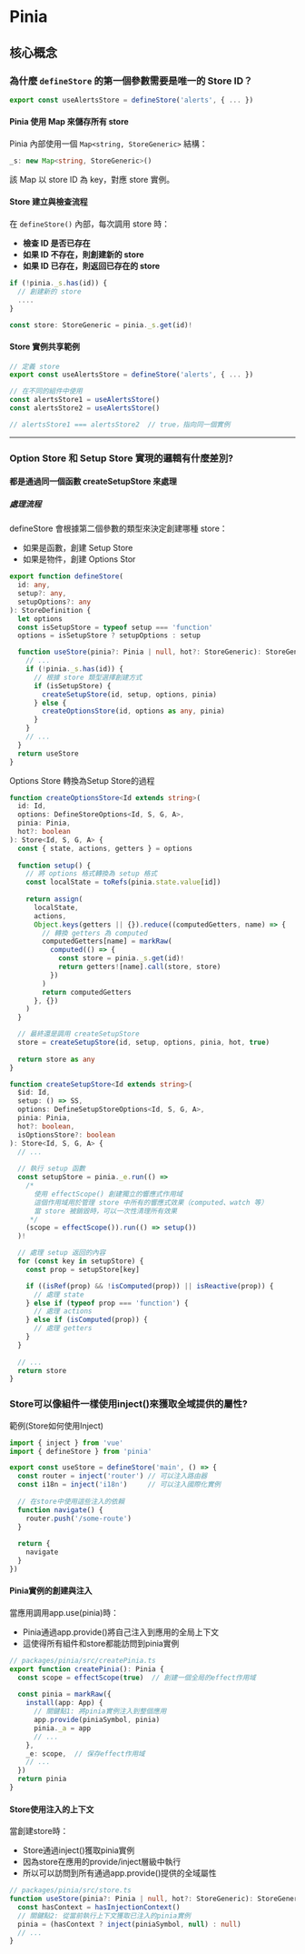 # Pinia

## 核心概念
### 為什麼 `defineStore` 的第一個參數需要是唯一的 Store ID？

```ts
export const useAlertsStore = defineStore('alerts', { ... })
```
#### Pinia 使用 Map 來儲存所有 store  
Pinia 內部使用一個 `Map<string, StoreGeneric>` 結構：
```ts
_s: new Map<string, StoreGeneric>()
```
該 Map 以 store ID 為 key，對應 store 實例。

#### Store 建立與檢查流程  
在 `defineStore()` 內部，每次調用 store 時：
- **檢查 ID 是否已存在**
- **如果 ID 不存在，則創建新的 store**
- **如果 ID 已存在，則返回已存在的 store**
  
```ts
if (!pinia._s.has(id)) {
  // 創建新的 store
  ....
}

const store: StoreGeneric = pinia._s.get(id)!
```

#### Store 實例共享範例  
```ts
// 定義 store
export const useAlertsStore = defineStore('alerts', { ... })

// 在不同的組件中使用
const alertsStore1 = useAlertsStore()
const alertsStore2 = useAlertsStore()

// alertsStore1 === alertsStore2  // true，指向同一個實例
```
----
### Option Store 和 Setup Store 實現的邏輯有什麼差別?

#### 都是通過同一個函數 createSetupStore 來處理

##### 處理流程
defineStore 會根據第二個參數的類型來決定創建哪種 store：
- 如果是函數，創建 Setup Store
- 如果是物件，創建 Options Stor
```ts
export function defineStore(
  id: any,
  setup?: any,
  setupOptions?: any
): StoreDefinition {
  let options
  const isSetupStore = typeof setup === 'function'
  options = isSetupStore ? setupOptions : setup

  function useStore(pinia?: Pinia | null, hot?: StoreGeneric): StoreGeneric {
    // ...
    if (!pinia._s.has(id)) {
      // 根據 store 類型選擇創建方式
      if (isSetupStore) {
        createSetupStore(id, setup, options, pinia)
      } else {
        createOptionsStore(id, options as any, pinia)
      }
    }
    // ...
  }
  return useStore
}
```

Options Store 轉換為Setup Store的過程

```ts
function createOptionsStore<Id extends string>(
  id: Id,
  options: DefineStoreOptions<Id, S, G, A>,
  pinia: Pinia,
  hot?: boolean
): Store<Id, S, G, A> {
  const { state, actions, getters } = options
  
  function setup() {
    // 將 options 格式轉換為 setup 格式
    const localState = toRefs(pinia.state.value[id])
    
    return assign(
      localState,
      actions,
      Object.keys(getters || {}).reduce((computedGetters, name) => {
        // 轉換 getters 為 computed
        computedGetters[name] = markRaw(
          computed(() => {
            const store = pinia._s.get(id)!
            return getters![name].call(store, store)
          })
        )
        return computedGetters
      }, {})
    )
  }

  // 最終還是調用 createSetupStore
  store = createSetupStore(id, setup, options, pinia, hot, true)
  
  return store as any
}
```

```ts
function createSetupStore<Id extends string>(
  $id: Id,
  setup: () => SS,
  options: DefineSetupStoreOptions<Id, S, G, A>,
  pinia: Pinia,
  hot?: boolean,
  isOptionsStore?: boolean
): Store<Id, S, G, A> {
  // ... 
  
  // 執行 setup 函數
  const setupStore = pinia._e.run(() =>
    /*
      使用 effectScope() 創建獨立的響應式作用域
      這個作用域用於管理 store 中所有的響應式效果（computed、watch 等）
      當 store 被銷毀時，可以一次性清理所有效果
     */
    (scope = effectScope()).run(() => setup())
  )!

  // 處理 setup 返回的內容
  for (const key in setupStore) {
    const prop = setupStore[key]

    if ((isRef(prop) && !isComputed(prop)) || isReactive(prop)) {
      // 處理 state
    } else if (typeof prop === 'function') {
      // 處理 actions
    } else if (isComputed(prop)) {
      // 處理 getters
    }
  }
  
  // ...
  return store
}
```
### Store可以像組件一樣使用inject()來獲取全域提供的屬性?

範例(Store如何使用Inject)
```ts
import { inject } from 'vue'
import { defineStore } from 'pinia'

export const useStore = defineStore('main', () => {
  const router = inject('router') // 可以注入路由器
  const i18n = inject('i18n')     // 可以注入國際化實例
  
  // 在store中使用這些注入的依賴
  function navigate() {
    router.push('/some-route')
  }
  
  return {
    navigate
  }
})
```

#### Pinia實例的創建與注入
當應用調用app.use(pinia)時：
 - Pinia通過app.provide()將自己注入到應用的全局上下文
 - 這使得所有組件和store都能訪問到pinia實例
```ts
// packages/pinia/src/createPinia.ts
export function createPinia(): Pinia {
  const scope = effectScope(true)  // 創建一個全局的effect作用域
  
  const pinia = markRaw({
    install(app: App) {
      // 關鍵點1: 將pinia實例注入到整個應用
      app.provide(piniaSymbol, pinia)
      pinia._a = app
      // ...
    },
    _e: scope,  // 保存effect作用域
    // ...
  })
  return pinia
}
```

#### Store使用注入的上下文
當創建store時：
 - Store通過inject()獲取pinia實例
 - 因為store在應用的provide/inject層級中執行
 - 所以可以訪問到所有通過app.provide()提供的全域屬性
```ts
// packages/pinia/src/store.ts
function useStore(pinia?: Pinia | null, hot?: StoreGeneric): StoreGeneric {
  const hasContext = hasInjectionContext()
  // 關鍵點2: 從當前執行上下文獲取已注入的pinia實例
  pinia = (hasContext ? inject(piniaSymbol, null) : null)
  // ...
}
```
